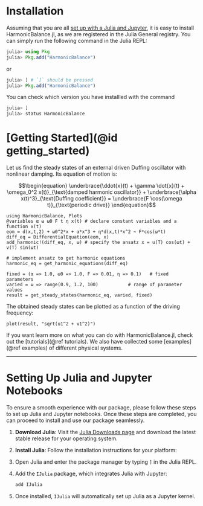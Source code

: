 # Installation

Assuming that you are all [set up with a Julia and Jupyter](#setting-up-julia-and-jupyter-notebooks), it is easy to install HarmonicBalance.jl, as we are registered in the Julia General registry.
You can simply run the following command in the Julia REPL:

```julia
julia> using Pkg
julia> Pkg.add("HarmonicBalance")
```

or

```julia
julia> ] # `]` should be pressed
julia> Pkg.add("HarmonicBalance")
```

You can check which version you have installled with the command

```julia
julia> ]
julia> status HarmonicBalance
```

# [Getting Started](@id getting_started)

Let us find the steady states of an external driven Duffing oscillator with nonlinear damping. Its equation of motion is:

```math
\begin{equation}
\underbrace{\ddot{x}(t) + \gamma \dot{x}(t) + \omega_0^2 x(t)}_{\text{damped harmonic oscillator}} + \underbrace{\alpha x(t)^3}_{\text{Duffing coefficient}} = \underbrace{F \cos(\omega t)}_{\text{periodic drive}}
\end{equation}
```

```@example getting_started
using HarmonicBalance, Plots
@variables α ω ω0 F t η x(t) # declare constant variables and a function x(t)
eom = d(x,t,2) + ω0^2*x + α*x^3 + η*d(x,t)*x^2 ~ F*cos(ω*t)
diff_eq = DifferentialEquation(eom, x)
add_harmonic!(diff_eq, x, ω) # specify the ansatz x = u(T) cos(ωt) + v(T) sin(ωt)

# implement ansatz to get harmonic equations
harmonic_eq = get_harmonic_equations(diff_eq)

fixed = (α => 1.0, ω0 => 1.0, F => 0.01, η => 0.1)   # fixed parameters
varied = ω => range(0.9, 1.2, 100)           # range of parameter values
result = get_steady_states(harmonic_eq, varied, fixed)
```

The obtained steady states can be plotted as a function of the driving frequency:

```@example getting_started
plot(result, "sqrt(u1^2 + v1^2)")
```

If you want learn more on what you can do with HarmonicBalance.jl, check out the [tutorials](@ref tutorials). We also have collected some [examples](@ref examples) of different physical systems.

------------------------------------------------

# Setting Up Julia and Jupyter Notebooks

To ensure a smooth experience with our package, please follow these steps to set up Julia and Jupyter notebooks. Once these steps are completed, you can proceed to install and use our package seamlessly.

1. **Download Julia**: Visit the [Julia Downloads page](https://julialang.org) and download the latest stable release for your operating system.
2. **Install Julia**: Follow the installation instructions for your platform:
3. Open Julia and enter the package manager by typing `]` in the Julia REPL.
4. Add the `IJulia` package, which integrates Julia with Jupyter:

   ```julia
   add IJulia
   ```

5. Once installed, `IJulia` will automatically set up Julia as a Jupyter kernel.
